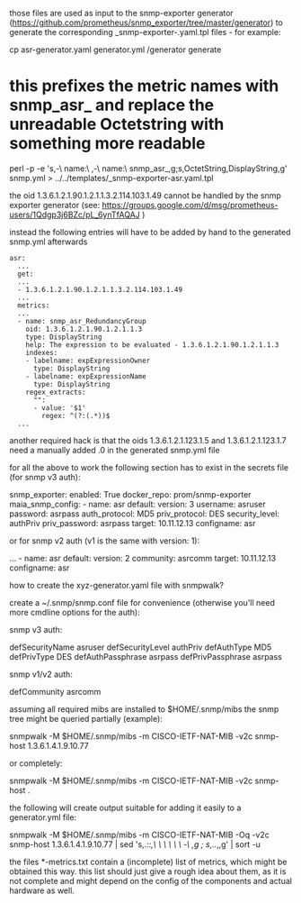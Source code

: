 those files are used as input to the snmp-exporter generator (https://github.com/prometheus/snmp_exporter/tree/master/generator) to generate the corresponding _snmp-exporter-<module-name>.yaml.tpl files - for example:

cp asr-generator.yaml generator.yml
<path-to-generator>/generator generate
# this prefixes the metric names with snmp_asr_ and replace the unreadable Octetstring with something more readable
perl -p -e 's,-\ name:\ ,-\ name:\ snmp_asr_,g;s,OctetString,DisplayString,g' snmp.yml > ../../templates/_snmp-exporter-asr.yaml.tpl

the oid 1.3.6.1.2.1.90.1.2.1.1.3.2.114.103.1.49 cannot be handled by the snmp exporter generator (see: https://groups.google.com/d/msg/prometheus-users/1Qdgp3j6BZc/pL_6ynTfAQAJ )

instead the following entries will have to be added by hand to the generated snmp.yml afterwards

```
asr:
  ...
  get:
  ...
  - 1.3.6.1.2.1.90.1.2.1.1.3.2.114.103.1.49
  ...
  metrics:
  ...
  - name: snmp_asr_RedundancyGroup
    oid: 1.3.6.1.2.1.90.1.2.1.1.3
    type: DisplayString
    help: The expression to be evaluated - 1.3.6.1.2.1.90.1.2.1.1.3
    indexes:
    - labelname: expExpressionOwner
      type: DisplayString
    - labelname: expExpressionName
      type: DisplayString
    regex_extracts:
      "":
      - value: '$1'
        regex: ^(?:(.*))$
  ...
```

another required hack is that the oids 1.3.6.1.2.1.123.1.5 and 1.3.6.1.2.1.123.1.7 need a manually added .0 in the generated snmp.yml file

for all the above to work the following section has to exist in the secrets file (for snmp v3 auth):

snmp_exporter:
  enabled: True
  docker_repo: prom/snmp-exporter
  maia_snmp_config:
    - name: asr
      default:
      version: 3
      username: asruser
      password: asrpass
      auth_protocol: MD5
      priv_protocol: DES
      security_level: authPriv
      priv_password: asrpass
      target: 10.11.12.13
      configname: asr

or for snmp v2 auth (v1 is the same with version: 1):

...
    - name: asr
      default:
      version: 2
      community: asrcomm
      target: 10.11.12.13
      configname: asr

how to create the xyz-generator.yaml file with snmpwalk?

create a ~/.snmp/snmp.conf file for convenience (otherwise you'll need more cmdline options for the auth):

snmp v3 auth:

defSecurityName asruser
defSecurityLevel authPriv
defAuthType MD5
defPrivType DES
defAuthPassphrase asrpass
defPrivPassphrase asrpass

snmp v1/v2 auth:

defCommunity asrcomm

assuming all required mibs are installed to $HOME/.snmp/mibs the snmp tree might be queried partially (example):

snmpwalk -M $HOME/.snmp/mibs -m CISCO-IETF-NAT-MIB -v2c snmp-host 1.3.6.1.4.1.9.10.77

or completely:

snmpwalk -M $HOME/.snmp/mibs -m CISCO-IETF-NAT-MIB -v2c snmp-host .

the following will create output suitable for adding it easily to a generator.yml file:

snmpwalk -M $HOME/.snmp/mibs -m CISCO-IETF-NAT-MIB -Oq -v2c snmp-host 1.3.6.1.4.1.9.10.77 | sed 's,.*::,\ \ \ \ \ \ -\ ,g ; s,\..*,,g' | sort -u

the files *-metrics.txt contain a (incomplete)  list of metrics, which might be obtained this way. this list should just give a rough idea about them, as it is not complete and might depend on the config of the components and actual hardware as well.
